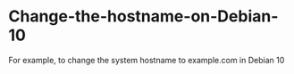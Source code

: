# Change-the-hostname-on-Debian-10
For example, to change the system hostname to example.com in Debian 10
